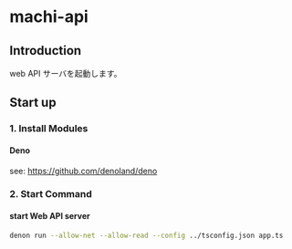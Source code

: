 # machi-api

## Introduction

web API サーバを起動します。

## Start up

### 1. Install Modules

#### Deno

see: <https://github.com/denoland/deno>

### 2. Start Command

#### start Web API server

```sh
denon run --allow-net --allow-read --config ../tsconfig.json app.ts
```